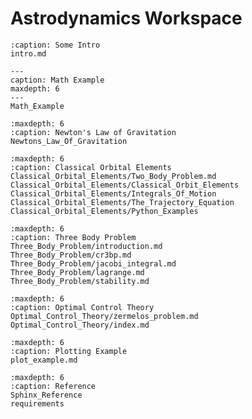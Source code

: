 
Astrodynamics Workspace
=================================

```{toctree}
:caption: Some Intro
intro.md
```

```{toctree}
---
caption: Math Example
maxdepth: 6
---
Math_Example
```

```{toctree}
:maxdepth: 6
:caption: Newton's Law of Gravitation
Newtons_Law_Of_Gravitation
```

```{toctree}
:maxdepth: 6
:caption: Classical Orbital Elements
Classical_Orbital_Elements/Two_Body_Problem.md
Classical_Orbital_Elements/Classical_Orbit_Elements
Classical_Orbital_Elements/Integrals_Of_Motion
Classical_Orbital_Elements/The_Trajectory_Equation
Classical_Orbital_Elements/Python_Examples
```

```{toctree}
:maxdepth: 6
:caption: Three Body Problem
Three_Body_Problem/introduction.md
Three_Body_Problem/cr3bp.md
Three_Body_Problem/jacobi_integral.md
Three_Body_Problem/lagrange.md
Three_Body_Problem/stability.md
```

```{toctree}
:maxdepth: 6
:caption: Optimal Control Theory
Optimal_Control_Theory/zermelos_problem.md
Optimal_Control_Theory/index.md
```

```{toctree}
:maxdepth: 6
:caption: Plotting Example
plot_example.md
```
```{toctree}
:maxdepth: 6
:caption: Reference
Sphinx_Reference
requirements
```